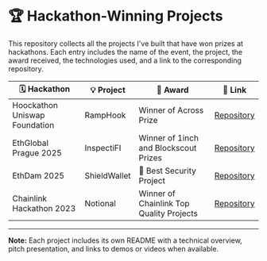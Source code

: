 # 🏆 Hackathon-Winning Projects

This repository collects all the projects I've built that have won prizes at hackathons. Each entry includes the name of the event, the project, the award received, the technologies used, and a link to the corresponding repository.

| 🗓️ Hackathon | 💡 Project | 🥇 Award | 🔗 Link |
|--------------|-------------|-----------|------------|
| Hoockathon Uniswap Foundation | RampHook | Winner of Across Prize | [Repository](https://github.com/AGMASO/RampHook) |
| EthGlobal Prague 2025 | InspectiFI | Winner of 1inch and Blockscout Prizes | [Repository](https://github.com/AGMASO/EthPrague2025) |
| EthDam 2025 | ShieldWallet | 🥇 Best Security Project | [Repository](https://github.com/AGMASO/EthDam-ShieldWallet) |
| Chainlink Hackathon 2023 | Notional | Winner of Chainlink Top Quality Projects | [Repository](https://devpost.com/software/notional) |

---

**Note:** Each project includes its own README with a technical overview, pitch presentation, and links to demos or videos when available.
